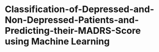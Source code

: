 # Classification-of-Depressed-and-Non-Depressed-Patients-and-Predicting-their-MADRS-Score using Machine Learning
